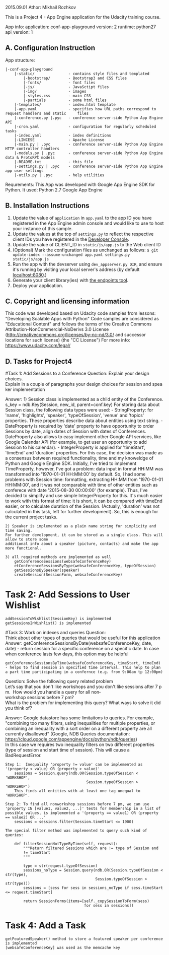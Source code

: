 2015.09.01
Athor: Mikhail Rozhkov

This is a Project 4 - App Engine application for the Udacity training course.

App info:
	application: conf-app-playground
	version: 2
	runtime: python27
	api_version: 1
	


A. Configuration Instruction
---------------------------- 
App structure: 
    
	|-conf-app-playground
		|-static/				- contains style files and templated
			|-bootstrap/		- Bootstrap3 and CSS files
			|-fonts/			- font files
			|-js/				- JavaSctipt files
			|-img/    			- images
			|-styles.css		- main CSS 
			|-partials			- some html files 
		|-templates/			- index.html template
		|-app.yaml				- specifies how URL paths correspond to request handlers and static 	files
		|-conference.py |.pyc	- conference server-side Python App Engine API
		|-cron.yaml				- configuration for regularly scheduled tasks 
		|-index.yaml 			- index definitions
		|-LINCESE 				- Apache License
		|-main.py | .pyc 		- conference server-side Python App Engine HTTP controller handlers 
		|-models.py | .pyc 		- conference server-side Python App Engine data & ProtoRPC models
		|-README.txt			- this file
		|-settings.py | .pyc 	- conference server-side Python App Engine app user settings
		|-utils.py | .pyc 		- help utilities 

Requrements:
This App was developed with Google App Engine SDK for Python. It used: 
	Python 2.7
	Google App Engine



B. Installation Instructions 
----------------------------
1. Update the value of `application` in `app.yaml` to the app ID you
   have registered in the App Engine admin console and would like to use to host
   your instance of this sample.
1. Update the values at the top of `settings.py` to
   reflect the respective client IDs you have registered in the
   [Developer Console][4].
1. Update the value of CLIENT_ID in `static/js/app.js` to the Web client ID
1. (Optional) Mark the configuration files as unchanged as follows:
   `$ git update-index --assume-unchanged app.yaml settings.py static/js/app.js`
1. Run the app with the devserver using `dev_appserver.py DIR`, and ensure it's running by visiting
   your local server's address (by default [localhost:8080][5].)
1. Generate your client library(ies) with [the endpoints tool][6].
1. Deploy your application.

[1]: https://developers.google.com/appengine
[2]: http://python.org
[3]: https://developers.google.com/appengine/docs/python/endpoints/
[4]: https://console.developers.google.com/
[5]: https://localhost:8080/
[6]: https://developers.google.com/appengine/docs/python/endpoints/endpoints_tool



C. Copyright and licensing information
-----------------------------------
This code was developed based on Udacity code samples from lessons:
	"Developing Scalable Apps with Python"
Code samples are considered as "Educational Content" and follows the terms of the Creative Commons 
Attribution-NonCommercial-NoDerivs 3.0 License (http://creativecommons.org/licenses/by-nc-nd/3.0/ 
and successor locations for such license) (the "CC License")
For more info: https://www.udacity.com/legal/ 



D. Tasks for Project4
---------------------------- 

#Task 1: Add Sessions to a Conference
Question: Explain your design choices. Explain in a couple of paragraphs your design choices for session and speaker implementation

Answer:
	1) Session class is implemented as a child entity of the Conference. 
		s_key = ndb.Key(Session, new_id, parent=conf.key)
	For storing data  about Session class, the following data types were used:
	- StringProperty: for 'name', 'highlights', 'speaker', 'typeOfSession', 'venue' and 'topics' properties.
	These properties describe data about entities using text string.
	- DateProperty is required by 'date' property to have opportunity to order Sessions by date,
	align dates of Session with dates of Conferences. DateProperty also allows to easy implement other
	Google API services, like Google Calendar API (for example, to get user an opportunity to add Session
	to his calendar).
	- IntegerProperty is applied for 'timeStart', 'timeEnd' and 'duration' properties. For this case, the decision was made
	as a consensus between required functionality, time and my knoweldge of Python and Google Engine SDK.
	Initially, I've tried to implement TimeProperty, however, I've got a problem: data input in format
	HH:MM was transformed into '1970-01-01 HH:MM:00' by default. So, I had some problems with Session time: formatting,
	extracting HH:MM from '1970-01-01 HH:MM:00', and it was not comparable with time of other entities
	such as conferece with date '2015-08-30 00:00:00' (for example).
	Thus, I've decided to simplify and use simple IntegerProperty for this. It's much easier to work with this format
	of time: it is short, it can be compared with timeEnd easier, or to calculate duration of the Session.
	(Actually, 'duration' was not calculated in this task, left for further development). So, this is enough
	for the current project tasks.
	
	2) Speaker is implemented as a plain name string for simplicity and time saving.
	For further development, it can be stored as a single class. This will allow to store some
	additional info about a speaker (picture, contacts) and make the app more functional.

	3) all required methods are implemented as well
		getConferenceSessions(websafeConferenceKey) 
		etConferenceSessionsByType(websafeConferenceKey, typeOfSession) 
 		getSessionsBySpeaker(speaker) 
 		createSession(SessionForm, websafeConferenceKey)



# Task 2: Add Sessions to User Wishlist
	addSessionToWishlist(SessionKey) is implemented 
	getSessionsInWishlist() is implemented



#Task 3: Work on indexes and queries
Question: Think about other types of queries that would be useful for this application
Answer: 
	getConferenceSessionsByDate(websafeConferenceKey, date, date) - return session for a specific conference on a specific date. In case when conference lasts few days, this option may be helpful

	getConferenceSessionsByTime(websafeConferenceKey, timeStart, timeEnd) - helps to find session in specified time interval. This help to plan a part time participating in a confernce (e.g. from 9:00am tp 12:00pm)  

Question: Solve the following query related problem
	Let’s say that you don't like workshops and you don't like sessions after 7 pm. 
	How would you handle a query for all non­workshop sessions before 7 pm? 
	What is the problem for implementing this query? What ways to solve it did you
	think of?

Answer: 
	Google datastore has some limitaitons to queries. For example, "combining too many filters, using inequalities for multiple properties, or combining an inequality with a sort order on a different property are all currently disallowed" (Google, NDB Queries documentation: https://cloud.google.com/appengine/docs/python/ndb/queries)   
	In this case we requires two inequality filters on two different properties (type of session and start time of session). This will cause a BadRequestError.

	Step 1:  Inequality 'property != value' can be implemented as '(property < value) OR (property > value)'
		sessions = Session.query(ndb.OR(Session.typeOfSession < 'WORKSHOP',
										Session.typeOfSession > 'WORKSHOP')
		This finds all entities with at least one tag unequal to 'WORKSHOP'. 
	
	Step 2: To find all non­workshop sessions before 7 pm, we can use 'property IN [value1, value2, ...]' tests for membership in a list of possible values, is implemented a '(property == value1) OR (property == value2) OR ...'
		sessions = sessions.filter(Session.timeStart <= 1900)

	The special filter method was implemented to query such kind of queries:

	    def filterSessionNotTypeByTime(self, request):
	        """Return filtered Sessions which are != type of Session and
	        != timeStart
	        """

	        type = str(request.typeOfSession)
	        sessions_noType = Session.query(ndb.OR(Session.typeOfSession < str(type),
											Session.typeOfSession > str(type)))
	        sessions = [sess for sess in sessions_noType if sess.timeStart <= request.timeStart]

	        return SessionForms(items=[self._copySessionToForm(sess)
	                                   for sess in sessions])


# Task 4: Add a Task
	getFeaturedSpeaker() method to store a featured speaker per conference is implemented
	[websafeConferenceKey] was used as the memcache key
